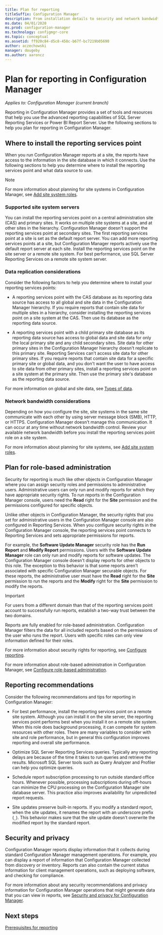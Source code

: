 ```yaml
---
title: Plan for reporting
titleSuffix: Configuration Manager
description: From installation details to security and network bandwidth, it's important to plan for reporting in Configuration Manager.
ms.date: 04/01/2020
ms.prod: configuration-manager
ms.technology: configmgr-core
ms.topic: conceptual
ms.assetid: ff920c84-d5c8-458c-b67f-bc7219b05690
author: aczechowski
manager: dougeby
ms.author: aaroncz
---
```


# Plan for reporting in Configuration Manager

*Applies to: Configuration Manager (current branch)*

Reporting in Configuration Manager provides a set of tools and resources that help you use the advanced reporting capabilities of SQL Server Reporting Services or Power BI Report Server. Use the following sections to help you plan for reporting in Configuration Manager.

## Where to install the reporting services point

When you run Configuration Manager reports at a site, the reports have access to the information in the site database in which it connects. Use the following sections to help you determine where to install the reporting services point and what data source to use.

> [!NOTE]
> For more information about planning for site systems in Configuration Manager, see [Add site system roles](/configmgr/core/servers/deploy/configure/add-site-system-roles).

### Supported site system servers

You can install the reporting services point on a central administration site (CAS) and primary sites. It works on multiple site systems at a site, and at other sites in the hierarchy. Configuration Manager doesn't support the reporting services point at secondary sites. The first reporting services point at a site is set as the default report server. You can add more reporting services points at a site, but Configuration Manager reports actively use the default report server at each site. Install the reporting services point on the site server or a remote site system. For best performance, use SQL Server Reporting Services on a remote site system server.

### Data replication considerations

Consider the following factors to help you determine where to install your reporting services points:

- A reporting services point with the CAS database as its reporting data source has access to all global and site data in the Configuration Manager hierarchy. If you require reports that contain site data for multiple sites in a hierarchy, consider installing the reporting services point on a site system at the CAS. Then use its database as the reporting data source.

- A reporting services point with a child primary site database as its reporting data source has access to global data and site data for only the local primary site and any child secondary sites. Site data for other primary sites in the Configuration Manager hierarchy doesn't replicate to this primary site. Reporting Services can't access site data for other primary sites. If you require reports that contain site data for a specific primary site or global data, and you don't want the user to have access to site data from other primary sites, install a reporting services point on a site system at the primary site. Then use the primary site's database as the reporting data source.

For more information on global and site data, see [Types of data](/configmgr/core/plan-design/hierarchy/database-replication#types-of-data).

### Network bandwidth considerations

Depending on how you configure the site, site systems in the same site communicate with each other by using server message block (SMB), HTTP, or HTTPS. Configuration Manager doesn't manage this communication. It can occur at any time without network bandwidth control. Review your available network bandwidth before you install the reporting services point role on a site system.

For more information about planning for site systems, see [Add site system roles](/configmgr/core/servers/deploy/configure/add-site-system-roles).

## Plan for role-based administration

Security for reporting is much like other objects in Configuration Manager where you can assign security roles and permissions to administrative users. Administrative users can only run and modify reports for which they have appropriate security rights. To run reports in the Configuration Manager console, users need the **Read** right for the **Site** permission and the permissions configured for specific objects.

Unlike other objects in Configuration Manager, the security rights that you set for administrative users in the Configuration Manager console are also configured in Reporting Services. When you configure security rights in the Configuration Manager console, the reporting services point connects to Reporting Services and sets appropriate permissions for reports.

For example, the **Software Update Manager** security role has the **Run Report** and **Modify Report** permissions. Users with the **Software Update Manager** role can only run and modify reports for software updates. The Configuration Manager console doesn't display reports for other objects to this role. The exception to this behavior is that some reports aren't associated with specific Configuration Manager securable objects. For these reports, the administrative user must have the **Read** right for the **Site** permission to run the reports and the **Modify** right for the **Site** permission to modify the reports.  

> [!IMPORTANT]
> For users from a different domain than that of the reporting services point account to successfully run reports, establish a two-way trust between the two domains.

Reports are fully enabled for role-based administration. Configuration Manager filters the data for all included reports based on the permissions of the user who runs the report. Users with specific roles can only view information defined for their roles.

For more information about security rights for reporting, see [Configure reporting](/configmgr/core/servers/manage/configuring-reporting).

For more information about role-based administration in Configuration Manager, see [Configure role-based administration](/configmgr/core/servers/deploy/configure/configure-role-based-administration).

## Reporting recommendations

Consider the following recommendations and tips for reporting in Configuration Manager:

- For best performance, install the reporting services point on a remote site system. Although you can install it on the site server, the reporting services point performs best when you install it on a remote site system. When this role does background processing, it can compete for system resources with other roles. There are many variables to consider with site and role performance, but in general this configuration improves reporting and overall site performance.

- Optimize SQL Server Reporting Services queries. Typically any reporting delays are because of the time it takes to run queries and retrieve the results. Microsoft SQL Server tools such as Query Analyzer and Profiler can help you optimize queries.

- Schedule report subscription processing to run outside standard office hours. Whenever possible, processing subscriptions during off-hours can minimize the CPU processing on the Configuration Manager site database server. This practice also improves availability for unpredicted report requests.

- Site updates preserve built-in reports. If you modify a standard report, when the site updates, it renames the report with an underscore prefix (`_`). This behavior makes sure that the site update doesn't overwrite the modified report by the standard report.

## Security and privacy

Configuration Manager reports display information that it collects during standard Configuration Manager management operations. For example, you can display a report of information that Configuration Manager collected from discovery or inventory. Reports can also contain the current status information for client management operations, such as deploying software, and checking for compliance.

For more information about any security recommendations and privacy information for Configuration Manager operations that might generate data that you can view in reports, see [Security and privacy for Configuration Manager](/configmgr/core/plan-design/security/security-and-privacy).  

## Next steps

[Prerequisites for reporting](/configmgr/core/servers/manage/prerequisites-for-reporting)
